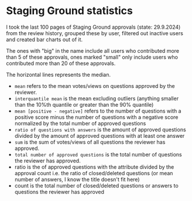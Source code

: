 # Staging Ground statistics

I took the last 100 pages of Staging Ground approvals (state: 29.9.2024) from the review history, grouped these by user, filtered out inactive users and created bar charts out of it.

The ones with "big" in the name include all users who contributed more than 5 of these approvals, ones marked "small" only include users who contributed more than 20 of these approvals.

The horizontal lines represents the median.

- `mean` refers to the mean votes/views on questions approved by the reviewer.
- `interquantile mean` is the mean excluding outliers (anything smaller than the 10%th quantile or greater than the 90% quantile)
- `mean [positive - negative]` refers to the number of questions with a positive score minus the number of questions with a negative score normalized by the total number of approved questions
- `ratio of questions with answers` is the amount of approved questions divided by the amount of approved questions with at least one answer
- `sum` is the sum of votes/views of all questions the reviewer has approved.
- `total number of approved questions` is the total number of questions the reviewer has approved.
- ratio is the of approved questions with the attribute divided by the approval count i.e. the ratio of closed/deleted questions (or mean number of answers, I know the title doesn't fit here)
- count is the total number of closed/deleted questions or answers to questions the reviewer has approved

